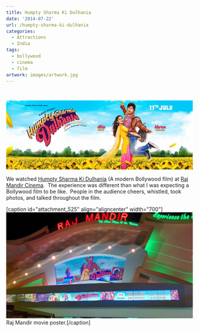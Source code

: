 ```yaml
---
title: Humpty Sharma Ki Dulhania
date: '2014-07-22'
url: /humpty-sharma-ki-dulhania
categories:
  - Attractions
  - India
tags:
  - bollywood
  - cinema
  - film
artwork: images/artwork.jpg
---
```


 

![10377543_475050455974275_7482442358892429304_n](images/10377543_475050455974275_7482442358892429304_n.jpg)

We watched [Humpty Sharma Ki Dulhania](http://www.imdb.com/title/tt3678938/ "Humpty Sharma Ki Dulhania on IMDB") (A modern Bollywood film) at [Raj Mandir Cinema](http://gonetraveling.me/2014/07/raj-mandir-cinema/ "Raj Mandir Cinema").  The experience was different than what I was expecting a Bollywood film to be like.  People in the audience cheers, whistled, took photos, and talked throughout the film.

\[caption id="attachment\_525" align="aligncenter" width="700"\]![Raj Mandir movie poster. ](images/IMG_20140722_210813-1024x583.jpg) Raj Mandir movie poster.\[/caption\]

